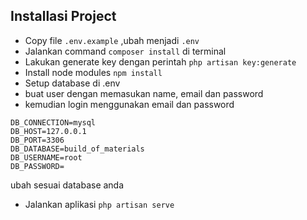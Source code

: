 
## Installasi Project

- Copy file `.env.example` ,ubah menjadi `.env`
- Jalankan command `composer install` di terminal
- Lakukan generate key dengan perintah `php artisan key:generate`
- Install node modules `npm install`
- Setup database di .env
- buat user dengan memasukan name, email dan password
- kemudian login menggunakan email dan password

```
DB_CONNECTION=mysql
DB_HOST=127.0.0.1
DB_PORT=3306
DB_DATABASE=build_of_materials
DB_USERNAME=root
DB_PASSWORD=
```

ubah sesuai database anda

- Jalankan aplikasi `php artisan serve`
